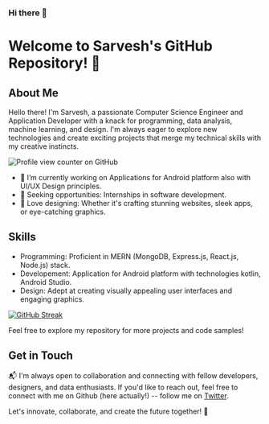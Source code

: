 ### Hi there 👋

<!--
**SarvT/SarvT** is a ✨ _special_ ✨ repository because its `README.md` (this file) appears on your GitHub profile.

Here are some ideas to get you started:

- 🔭 I’m currently working on ...
- 🌱 I’m currently learning ...
- 👯 I’m looking to collaborate on ...
- 🤔 I’m looking for help with ...
- 💬 Ask me about ...
- 📫 How to reach me: ...
- 😄 Pronouns: ...
- ⚡ Fun fact: ...
-->




# Welcome to Sarvesh's GitHub Repository! 👋

## About Me

Hello there! I'm Sarvesh, a passionate Computer Science Engineer and Application Developer with a knack for programming, data analysis, machine learning, and design. I'm always eager to explore new technologies and create exciting projects that merge my technical skills with my creative instincts. 

![Profile view counter on GitHub](https://komarev.com/ghpvc/?username=sarvt&style=flat-square&color=blueviolet)


- 🔭 I’m currently working on Applications for Android platform also with UI/UX Design principles.
- 💼 Seeking opportunities: Internships in software development.
- 🎨 Love designing: Whether it's crafting stunning websites, sleek apps, or eye-catching graphics.

## Skills

- Programming: Proficient in MERN (MongoDB, Express.js, React.js, Node.js) stack.
- Developement: Application for Android platform with technologies kotlin, Android Studio.
- Design: Adept at creating visually appealing user interfaces and engaging graphics.



<!--
## Projects
Here are a few projects that showcase my diverse skill set:
1. NoteVote (https://github.com/SarvT/notevote) : Discover a sophisticated Full Stack Notes Management Web Application, meticulously engineered with the powerful MERN Stack. This responsive and user-friendly application offers a seamless experience for all your note-related needs, allowing you to effortlessly create, read, update, and delete notes. Ensuring the utmost data security and privacy, we've implemented robust user authentication using JWT. What sets this project apart is the comprehensive demonstration of full stack development expertise, encompassing both the front-end and back-end aspects of the application. Dive into this repository to explore the capabilities of the MERN Stack and witness the seamless harmony of front-end and back-end development in action.
2. [Project Name](Link to Project): Another intriguing project with key highlights.
3. [Project Name](Link to Project): An impactful project that demonstrates your expertise.
-->

[![GitHub Streak](https://streak-stats.demolab.com/?user=sarvt&theme=shadow-purple)](https://git.io/streak-stats)

Feel free to explore my repository for more projects and code samples!

## Get in Touch

📬 I'm always open to collaboration and connecting with fellow developers, designers, and data enthusiasts. If you'd like to reach out, feel free to connect with me on Github (here actually!) -- follow me on [Twitter](https://twitter.com/SarvT_3?).

Let's innovate, collaborate, and create the future together! 🚀
